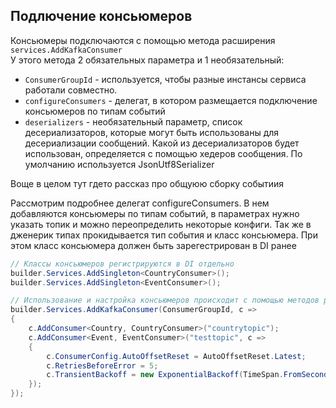 ## Подлючение консьюмеров

Консьюмеры подключаются с помощью метода расширения ```services.AddKafkaConsumer```
<br>У этого метода 2 обязательных параметра и 1 необязательный:
* ```ConsumerGroupId``` - используется, чтобы разные инстансы сервиса работали совместно.
* ```configureConsumers``` - делегат, в котором размещается подключение консьюмеров по типам событий
* ```deserializers``` - необязательный параметр, список десериализаторов, которые могут быть использованы для десериализации сообщений. 
Какой из десериализаторов будет использован, определяется с помощью хедеров сообщения. По умолчанию используется JsonUtf8Serializer

Воще в целом тут гдето рассказ про общуюю сборку событиия

Рассмотрим подробнее делегат configureConsumers. В нем добавляются консьюмеры по типам событий, в параметрах нужно указать топик и можно переопределить некоторые конфиги. 
Так же в дженерик типах прокидывается тип события и класс консьюмера. При этом класс консьюмера должен быть зарегестрирован в DI ранее 

```csharp
// Классы консьюмеров регистрируются в DI отдельно
builder.Services.AddSingleton<CountryConsumer>();
builder.Services.AddSingleton<EventConsumer>();

// Использование и настройка консьюмеров происходит с помощью методов расширения 
builder.Services.AddKafkaConsumer(ConsumerGroupId, c =>
{
    c.AddConsumer<Country, CountryConsumer>("countrytopic");
    c.AddConsumer<Event, EventConsumer>("testtopic", c =>
    {
        c.ConsumerConfig.AutoOffsetReset = AutoOffsetReset.Latest;
        c.RetriesBeforeError = 5;
        c.TransientBackoff = new ExponentialBackoff(TimeSpan.FromSeconds(1));
    });
});
```